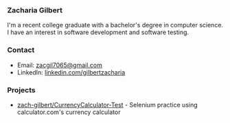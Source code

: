 ### Zacharia Gilbert

I'm a recent college graduate with a bachelor's degree in computer science. I have an interest in software development and software testing.

### Contact

- Email: [zacgil7065@gmail.com](mailto:zacgil7065@gmail.com)
- LinkedIn: [linkedin.com/gilbertzacharia](https://www.linkedin.com/in/gilbertzacharia/)

### Projects

- [zach-gilbert/CurrencyCalculator-Test](https://github.com/zach-gilbert/CurrencyCalculator-Test) - Selenium practice using calculator.com's currency calculator
